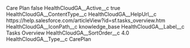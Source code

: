 <?xml version="1.0" encoding="UTF-8"?>
<CustomMetadata xmlns="http://soap.sforce.com/2006/04/metadata" xmlns:xsi="http://www.w3.org/2001/XMLSchema-instance" xmlns:xsd="http://www.w3.org/2001/XMLSchema">
    <label>Care Plan</label>
    <protected>false</protected>
    <values>
        <field>HealthCloudGA__Active__c</field>
        <value xsi:type="xsd:boolean">true</value>
    </values>
    <values>
        <field>HealthCloudGA__ContentType__c</field>
        <value xsi:nil="true"/>
    </values>
    <values>
        <field>HealthCloudGA__HelpUrl__c</field>
        <value xsi:type="xsd:string">https://help.salesforce.com/articleView?id=sf.tasks_overview.htm</value>
    </values>
    <values>
        <field>HealthCloudGA__IconPath__c</field>
        <value xsi:type="xsd:string">knowledge_base</value>
    </values>
    <values>
        <field>HealthCloudGA__Label__c</field>
        <value xsi:type="xsd:string">Tasks Overview</value>
    </values>
    <values>
        <field>HealthCloudGA__SortOrder__c</field>
        <value xsi:type="xsd:double">4.0</value>
    </values>
    <values>
        <field>HealthCloudGA__Type__c</field>
        <value xsi:type="xsd:string">CarePlan</value>
    </values>
</CustomMetadata>
